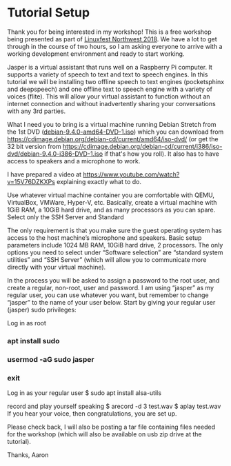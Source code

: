 # Tutorial Setup

Thank you for being interested in my workshop! This is a free workshop being presented as part of [Linuxfest Northwest 2018](https://linuxfestnorthwest.org). We have a lot to get through in the course of two hours, so I am asking everyone to arrive with a working development environment and ready to start working.

Jasper is a virtual assistant that runs well on a Raspberry Pi computer. It supports a variety of speech to text and text to speech engines. In this tutorial we will be installing two offline speech to text engines (pocketsphinx and deepspeech) and one offline text to speech engine with a variety of voices (flite). This will allow your virtual assistant to function without an internet connection and without inadvertently sharing your conversations with any 3rd parties.

What I need you to bring is a virtual machine running Debian Stretch from the 1st DVD ([debian-9.4.0-amd64-DVD-1.iso]("https://cdimage.debian.org/debian-cd/current/amd64/iso-dvd/debian-9.4.0-amd64-DVD-1.iso")) which you can download from https://cdimage.debian.org/debian-cd/current/amd64/iso-dvd/ (or get the 32 bit version from https://cdimage.debian.org/debian-cd/current/i386/iso-dvd/debian-9.4.0-i386-DVD-1.iso if that's how you roll). It also has to have access to speakers and a microphone to work.

I have prepared a video at https://www.youtube.com/watch?v=15V76DZKXPs explaining exactly what to do.

Use whatever virtual machine container you are comfortable with QEMU, VirtualBox, VMWare, Hyper-V, etc. Basically, create a virtual machine with 1GiB RAM, a 10GiB hard drive, and as many processors as you can spare. Select only the SSH Server and Standard

The only requirement is that you make sure the guest operating system has access to the host machine’s microphone and speakers.
Basic setup parameters include 1024 MB RAM, 10GiB hard drive, 2 processors. The only options you need to select under “Software selection” are “standard system utilities” and “SSH Server” (which will allow you to communicate more directly with your virtual machine).

In the process you will be asked to assign a password to the root user, and create a regular, non-root, user and password. I am using “jasper” as my regular user, you can use whatever you want, but remember to change “jasper” to the name of your user below.
Start by giving your regular user (jasper) sudo privileges:

Log in as root
### apt install sudo #
### usermod -aG sudo jasper #
### exit #

Log in as your regular user
$ sudo apt install alsa-utils

record and play yourself speaking
$ arecord -d 3 test.wav
$ aplay test.wav
If you hear your voice, then congratulations, you are set up.

Please check back, I will also be posting a tar file containing files needed for the workshop (which will also be available on usb zip drive at the tutorial).

Thanks,
Aaron
